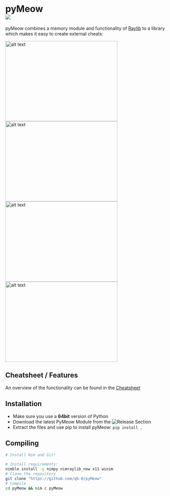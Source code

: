 # pyMeow<br>[![](https://dcbadge.vercel.app/api/server/B34S4aMYqY)](https://discord.gg/B34S4aMYqY)
pyMeow combines a memory module and functionality of [Raylib](https://www.raylib.com/) to a library which makes it easy to create external cheats:

<img src="https://github.com/qb-0/pyMeow./raw/master/examples/screenshots/csgo.png" alt="alt text" width="350" height="250"> <img src="https://github.com/qb-0/pyMeow./raw/master/examples/screenshots/sauerbraten.png" alt="alt text" width="350" height="250">
<img src="https://github.com/qb-0/pyMeow./raw/master/examples/screenshots/ac_esp_win.png" alt="alt text" width="350" height="250"> <img src="https://github.com/qb-0/pyMeow./raw/master/examples/screenshots/acdebug.png" alt="alt text" width="350" height="250">

## Cheatsheet / Features
An overview of the functionality can be found in the [Cheatsheet](https://github.com/qb-0/pyMeow./blob/master/cheatsheet.txt)

## Installation
- Make sure you use a **64bit** version of Python
- Download the latest PyMeow Module from the ![Release Section](https://github.com/qb-0/pyMeow./releases)
- Extract the files and use pip to install pyMeow: `pip install .`

## Compiling
```bash
# Install Nim and Git!

# Install requirements:
nimble install -y nimpy nimraylib_now x11 winim
# Clone the repository
git clone "https://github.com/qb-0/pyMeow"
# Compile
cd pyMeow && nim c pyMeow
```